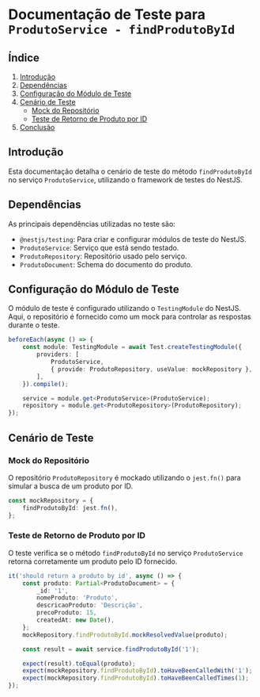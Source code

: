 # Documentação de Teste para `ProdutoService - findProdutoById`

## Índice

1. [Introdução](#introdução)
2. [Dependências](#dependências)
3. [Configuração do Módulo de Teste](#configuração-do-módulo-de-teste)
4. [Cenário de Teste](#cenário-de-teste)
    - [Mock do Repositório](#mock-do-repositório)
    - [Teste de Retorno de Produto por ID](#teste-de-retorno-de-produto-por-id)
5. [Conclusão](#conclusão)

## Introdução

Esta documentação detalha o cenário de teste do método `findProdutoById` no serviço `ProdutoService`, utilizando o framework de testes do NestJS.

## Dependências

As principais dependências utilizadas no teste são:

-   `@nestjs/testing`: Para criar e configurar módulos de teste do NestJS.
-   `ProdutoService`: Serviço que está sendo testado.
-   `ProdutoRepository`: Repositório usado pelo serviço.
-   `ProdutoDocument`: Schema do documento do produto.

## Configuração do Módulo de Teste

O módulo de teste é configurado utilizando o `TestingModule` do NestJS. Aqui, o repositório é fornecido como um mock para controlar as respostas durante o teste.

```typescript
beforeEach(async () => {
    const module: TestingModule = await Test.createTestingModule({
        providers: [
            ProdutoService,
            { provide: ProdutoRepository, useValue: mockRepository },
        ],
    }).compile();

    service = module.get<ProdutoService>(ProdutoService);
    repository = module.get<ProdutoRepository>(ProdutoRepository);
});
```

## Cenário de Teste

### Mock do Repositório

O repositório `ProdutoRepository` é mockado utilizando o `jest.fn()` para simular a busca de um produto por ID.

```typescript
const mockRepository = {
    findProdutoById: jest.fn(),
};
```

### Teste de Retorno de Produto por ID

O teste verifica se o método `findProdutoById` no serviço `ProdutoService` retorna corretamente um produto pelo ID fornecido.

```typescript
it('should return a produto by id', async () => {
    const produto: Partial<ProdutoDocument> = {
        _id: '1',
        nomeProduto: 'Produto',
        descricaoProduto: 'Descrição',
        precoProduto: 15,
        createdAt: new Date(),
    };
    mockRepository.findProdutoById.mockResolvedValue(produto);

    const result = await service.findProdutoById('1');

    expect(result).toEqual(produto);
    expect(mockRepository.findProdutoById).toHaveBeenCalledWith('1');
    expect(mockRepository.findProdutoById).toHaveBeenCalledTimes(1);
});
```
